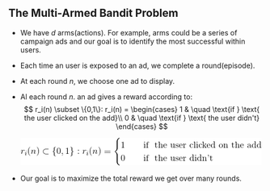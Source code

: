 ## The Multi-Armed Bandit Problem

- We have *d* arms(actions). For example, arms could be a series of campaign ads and our goal is to identify the most successful within users. 

- Each time an user is exposed to an ad, we complete a round(episode).

- At each round *n*, we choose one ad to display.

- Al each round *n*. an ad gives a reward according to:
  $$
  r_i(n) \subset \{0,1\}:  r_i(n) =
    \begin{cases}
      1       & \quad \text{if } \text{ the user clicked on the add}\\
      0  & \quad \text{if }  \text{ the user didn't}
    \end{cases}
  $$

  ![reward function](CodeCogsEqn.gif)
- Our goal is to maximize the total reward we get over many rounds.     